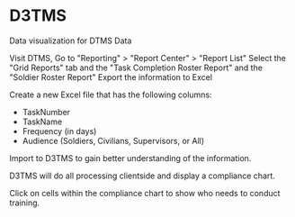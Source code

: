 # D3TMS

Data visualization for DTMS Data


Visit DTMS, 
Go to "Reporting" > "Report Center" > "Report List"
Select the "Grid Reports" tab and the "Task Completion Roster Report" and the "Soldier Roster Report"
Export the information to Excel

Create a new Excel file that has the following columns:
* TaskNumber
* TaskName
* Frequency (in days)
* Audience (Soldiers, Civilians, Supervisors, or All)

Import to D3TMS to gain better understanding of the information.

D3TMS will do all processing clientside and display a compliance chart.

Click on cells within the compliance chart to show who needs to conduct training.

